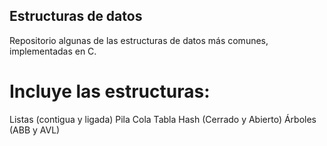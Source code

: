 ## Estructuras de datos

Repositorio algunas de las estructuras de datos más comunes, implementadas en C.

# Incluye las estructuras:

Listas (contigua y ligada)
Pila
Cola
Tabla Hash (Cerrado y Abierto)
Árboles (ABB y AVL)
